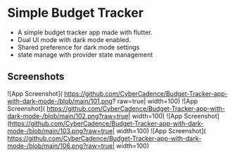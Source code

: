 
# Simple Budget Tracker

 * A simple budget tracker app  made with flutter.
* Dual UI mode with dark mode enabled.
* Shared preference  for  dark mode  settings
* state manage with provider state management
## Screenshots



![App Screenshot]( https://github.com/CyberCadence/Budget-Tracker-app-with-dark-mode-/blob/main/101.png? raw=true| width=100)
![App Screenshot]( https://github.com/CyberCadence/Budget-Tracker-app-with-dark-mode-/blob/main/102.png?raw=true| width=100)
![App Screenshot](https://github.com/CyberCadence/Budget-Tracker-app-with-dark-mode-/blob/main/103.png?raw=true| width=100)
![App Screenshot]( https://github.com/CyberCadence/Budget-Tracker-app-with-dark-mode-/blob/main/106.png?raw=true| width=100)
